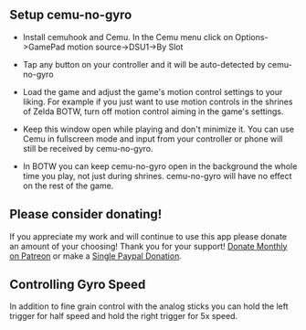## Setup cemu-no-gyro

-   Install cemuhook and Cemu.  In the Cemu menu click on Options->GamePad motion source->DSU1->By Slot  

-   Tap any button on your controller and it will be auto-detected by cemu-no-gyro  

-   Load the game and adjust the game's motion control settings to your liking.  For example if you just want to use motion controls in the shrines of Zelda BOTW, turn off motion control aiming in the game's settings.

-   Keep this window open while playing and don't minimize it.  You can use Cemu in fullscreen mode and input from your controller or phone will still be received by cemu-no-gyro.

-   In BOTW you can keep cemu-no-gyro open in the background the whole time you play, not just during shrines.  cemu-no-gyro will have no effect on the rest of the game.

## Please consider donating!

If you appreciate my work and will continue to use this app please donate an amount of your choosing!  Thank you for your support!  [Donate Monthly on Patreon](https://www.patreon.com/qashto) or make a [Single Paypal Donation](https://www.paypal.me/qashto/5).

## Controlling Gyro Speed

In addition to fine grain control with the analog sticks you can hold the left trigger for half speed and hold the right trigger for 5x speed.
